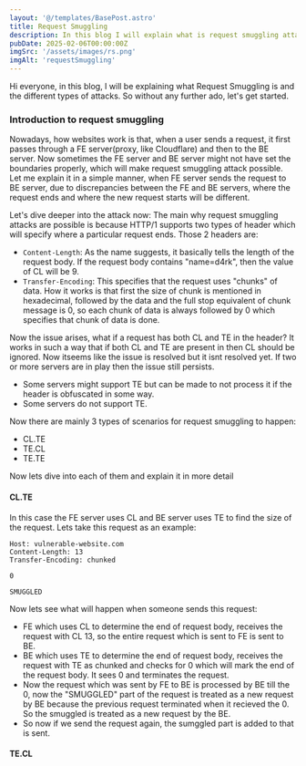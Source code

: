 ```yaml
---
layout: '@/templates/BasePost.astro'
title: Request Smuggling
description: In this blog I will explain what is request smuggling attack and how we can exploit it.
pubDate: 2025-02-06T00:00:00Z
imgSrc: '/assets/images/rs.png'
imgAlt: 'requestSmuggling'
---
```


Hi everyone, in this blog, I will be explaining what Request Smuggling is and the different types of attacks. So without any further ado, let's get started. 

### Introduction to request smuggling

Nowadays, how websites work is that, when a user sends a request, it first passes through a FE server(proxy, like Cloudflare) and then to the BE server. Now sometimes the FE server and BE server might not have set the boundaries properly, which will make request smuggling attack possible. Let me explain it in a simple manner, when FE server sends the request to BE server, due to discrepancies between the FE and BE servers, where the request ends and where the new request starts will be different. 

Let's dive deeper into the attack now:
The main why request smuggling attacks are possible is because HTTP/1 supports two types of header which will specify where a particular request ends. Those 2 headers are:
- `Content-Length`: As the name suggests, it basically tells the length of the request body. If the request body contains "name=d4rk", then the value of CL will be 9.
- `Transfer-Encoding`: This specifies that the request uses "chunks" of data. How it works is that first the size of chunk is mentioned in hexadecimal, followed by the data and the full stop equivalent of chunk message is 0, so each chunk of data is always followed by 0 which specifies that chunk of data is done.

Now the issue arises, what if a request has both CL and TE in the header? It works in such a way that if both CL and TE are present in then CL should be ignored. Now itseems like the issue is resolved but it isnt resolved yet. If two or more servers are in play then the issue still persists.
- Some servers might support TE but can be made to not process it if the header is obfuscated in some way.
- Some servers do not support TE.

Now there are mainly 3 types of scenarios for request smuggling to happen:
- CL.TE
- TE.CL
- TE.TE

Now lets dive into each of them and explain it in more detail

#### CL.TE

In this case the FE server uses CL and BE server uses TE to find the size of the request. Lets take this request as an example:
```POST / HTTP/1.1
Host: vulnerable-website.com
Content-Length: 13
Transfer-Encoding: chunked

0

SMUGGLED
```
Now lets see what will happen when someone sends this request:
- FE which uses CL to determine the end of request body, receives the request with CL 13, so the entire request which is sent to FE is sent to BE.
- BE which uses TE to determine the end of request body, receives the request with TE as chunked and checks for 0 which will mark the end of the request body. It sees 0 and terminates the request.
- Now the request which was sent by FE to BE is processed by BE till the 0, now the "SMUGGLED" part of the request is treated as a new request by BE because the previous request terminated when it recieved the 0. So the smuggled is treated as a new request by the BE.
- So now if we send the request again, the sumggled part is added to that is sent.

#### TE.CL



